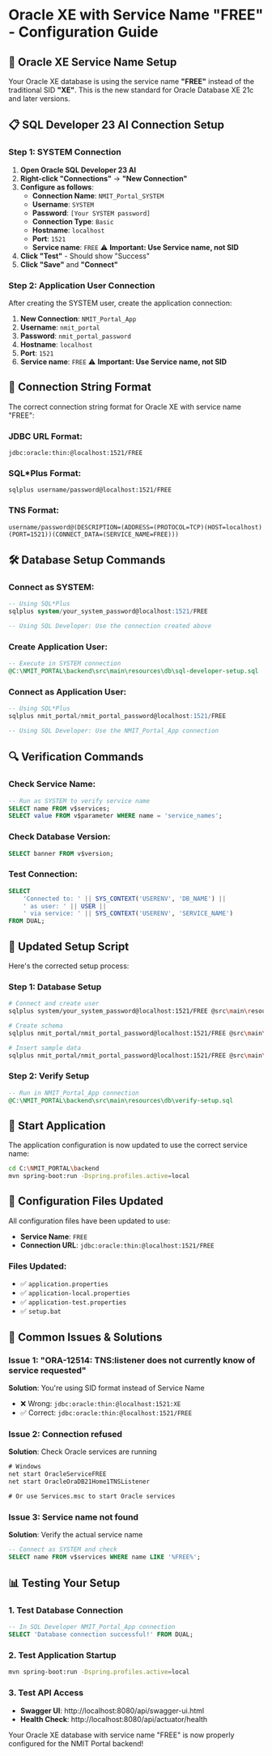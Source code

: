 # Oracle XE with Service Name "FREE" - Configuration Guide

## 🎯 **Oracle XE Service Name Setup**

Your Oracle XE database is using the service name **"FREE"** instead of the traditional SID **"XE"**. This is the new standard for Oracle Database XE 21c and later versions.

## 📋 **SQL Developer 23 AI Connection Setup**

### **Step 1: SYSTEM Connection**
1. **Open Oracle SQL Developer 23 AI**
2. **Right-click "Connections"** → **"New Connection"**
3. **Configure as follows**:
   - **Connection Name**: `NMIT_Portal_SYSTEM`
   - **Username**: `SYSTEM`
   - **Password**: `[Your SYSTEM password]`
   - **Connection Type**: `Basic`
   - **Hostname**: `localhost`
   - **Port**: `1521`
   - **Service name**: `FREE` ⚠️ **Important: Use Service name, not SID**
4. **Click "Test"** - Should show "Success"
5. **Click "Save"** and **"Connect"**

### **Step 2: Application User Connection**  
After creating the SYSTEM user, create the application connection:
1. **New Connection**: `NMIT_Portal_App`
2. **Username**: `nmit_portal`
3. **Password**: `nmit_portal_password`
4. **Hostname**: `localhost`
5. **Port**: `1521`
6. **Service name**: `FREE` ⚠️ **Important: Use Service name, not SID**

## 🔧 **Connection String Format**

The correct connection string format for Oracle XE with service name "FREE":

### **JDBC URL Format**:
```
jdbc:oracle:thin:@localhost:1521/FREE
```

### **SQL*Plus Format**:
```
sqlplus username/password@localhost:1521/FREE
```

### **TNS Format**:
```
username/password@(DESCRIPTION=(ADDRESS=(PROTOCOL=TCP)(HOST=localhost)(PORT=1521))(CONNECT_DATA=(SERVICE_NAME=FREE)))
```

## 🛠️ **Database Setup Commands**

### **Connect as SYSTEM**:
```sql
-- Using SQL*Plus
sqlplus system/your_system_password@localhost:1521/FREE

-- Using SQL Developer: Use the connection created above
```

### **Create Application User**:
```sql
-- Execute in SYSTEM connection
@C:\NMIT_PORTAL\backend\src\main\resources\db\sql-developer-setup.sql
```

### **Connect as Application User**:
```sql
-- Using SQL*Plus
sqlplus nmit_portal/nmit_portal_password@localhost:1521/FREE

-- Using SQL Developer: Use the NMIT_Portal_App connection
```

## 🔍 **Verification Commands**

### **Check Service Name**:
```sql
-- Run as SYSTEM to verify service name
SELECT name FROM v$services;
SELECT value FROM v$parameter WHERE name = 'service_names';
```

### **Check Database Version**:
```sql
SELECT banner FROM v$version;
```

### **Test Connection**:
```sql
SELECT 
    'Connected to: ' || SYS_CONTEXT('USERENV', 'DB_NAME') ||
    ' as user: ' || USER ||
    ' via service: ' || SYS_CONTEXT('USERENV', 'SERVICE_NAME')
FROM DUAL;
```

## 📝 **Updated Setup Script**

Here's the corrected setup process:

### **Step 1: Database Setup**
```bash
# Connect and create user
sqlplus system/your_system_password@localhost:1521/FREE @src\main\resources\db\sql-developer-setup.sql

# Create schema
sqlplus nmit_portal/nmit_portal_password@localhost:1521/FREE @src\main\resources\db\schema.sql

# Insert sample data
sqlplus nmit_portal/nmit_portal_password@localhost:1521/FREE @src\main\resources\db\sample-data.sql
```

### **Step 2: Verify Setup**
```sql
-- Run in NMIT_Portal_App connection
@C:\NMIT_PORTAL\backend\src\main\resources\db\verify-setup.sql
```

## 🚀 **Start Application**

The application configuration is now updated to use the correct service name:

```bash
cd C:\NMIT_PORTAL\backend
mvn spring-boot:run -Dspring.profiles.active=local
```

## 🔧 **Configuration Files Updated**

All configuration files have been updated to use:
- **Service Name**: `FREE`
- **Connection URL**: `jdbc:oracle:thin:@localhost:1521/FREE`

### **Files Updated**:
- ✅ `application.properties`
- ✅ `application-local.properties`
- ✅ `application-test.properties`
- ✅ `setup.bat`

## 🚨 **Common Issues & Solutions**

### **Issue 1: "ORA-12514: TNS:listener does not currently know of service requested"**
**Solution**: You're using SID format instead of Service Name
- ❌ Wrong: `jdbc:oracle:thin:@localhost:1521:XE`
- ✅ Correct: `jdbc:oracle:thin:@localhost:1521/FREE`

### **Issue 2: Connection refused**
**Solution**: Check Oracle services are running
```cmd
# Windows
net start OracleServiceFREE
net start OracleOraDB21Home1TNSListener

# Or use Services.msc to start Oracle services
```

### **Issue 3: Service name not found**
**Solution**: Verify the actual service name
```sql
-- Connect as SYSTEM and check
SELECT name FROM v$services WHERE name LIKE '%FREE%';
```

## 📊 **Testing Your Setup**

### **1. Test Database Connection**
```sql
-- In SQL Developer NMIT_Portal_App connection
SELECT 'Database connection successful!' FROM DUAL;
```

### **2. Test Application Startup**
```bash
mvn spring-boot:run -Dspring.profiles.active=local
```

### **3. Test API Access**
- **Swagger UI**: http://localhost:8080/api/swagger-ui.html
- **Health Check**: http://localhost:8080/api/actuator/health

Your Oracle XE database with service name "FREE" is now properly configured for the NMIT Portal backend!